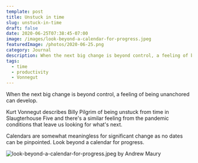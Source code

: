 ```yaml
---
template: post
title: Unstuck in time
slug: unstuck-in-time
draft: false
date: 2020-06-25T07:38:45-07:00
image: /images/look-beyond-a-calendar-for-progress.jpeg
featuredImage: /photos/2020-06-25.png
category: Journal
description: When the next big change is beyond control, a feeling of being unanchored can develop. 
tags:
  - time
  - productivity
  - Vonnegut
---
```

When the next big change is beyond control, a feeling of being unanchored can develop.

Kurt Vonnegut describes Billy Pilgrim of being unstuck from time in Slaugterhouse Five and there's a similar feeling from the pandemic conditions that leave us looking for what's next.

Calendars are somewhat meaningless for significant change as no dates can be pinpointed. Look beyond a calendar for progress.

![look-beyond-a-calendar-for-progress.jpeg by Andrew Maury](/images/look-beyond-a-calendar-for-progress.jpeg)
